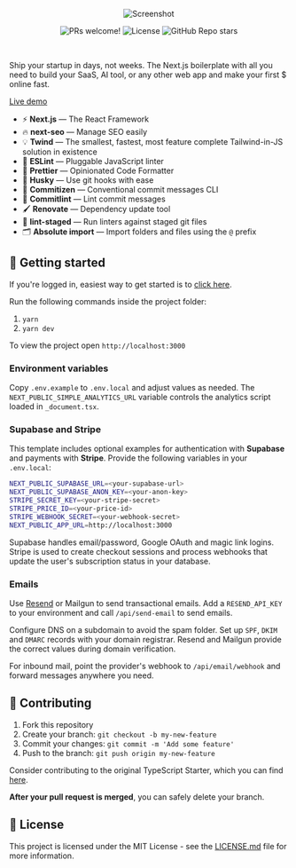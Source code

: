 <p align="center">
  <img src="public/screenshot.png" alt="Screenshot">
</p>

<p align="center">
  <img src="https://img.shields.io/static/v1?label=PRs&message=welcome&style=for-the-badge&color=24B36B&labelColor=000000" alt="PRs welcome!" />
  <img alt="License" src="https://img.shields.io/github/license/jkytoela/next-startd?style=for-the-badge&color=24B36B&labelColor=000000">
  <img alt="GitHub Repo stars" src="https://img.shields.io/github/stars/jkytoela/next-startd?style=for-the-badge&color=24B36B&labelColor=000000">
</p>
<br>

Ship your startup in days, not weeks. The Next.js boilerplate with all you need to build your SaaS, AI tool, or any other web app and make your first $ online fast.

<a href="https://next-startd.vercel.app">Live demo</a>

- ⚡ **Next.js** — The React Framework
- 🔥 **next-seo** — Manage SEO easily
- 💡 **Twind** — The smallest, fastest, most feature complete Tailwind-in-JS solution in existence
- 📏 **ESLint** — Pluggable JavaScript linter
- 💖 **Prettier** — Opinionated Code Formatter
- 🐶 **Husky** — Use git hooks with ease
- 📄 **Commitizen** — Conventional commit messages CLI
- 🚓 **Commitlint** — Lint commit messages
- 🖌 **Renovate** — Dependency update tool
- 🚫 **lint-staged** — Run linters against staged git files
- 🗂 **Absolute import** — Import folders and files using the `@` prefix

## 🚀 Getting started

If you're logged in, easiest way to get started is to [click here](https://github.com/jkytoela/next-startd/generate).

Run the following commands inside the project folder:

1. `yarn`
2. `yarn dev`

To view the project open `http://localhost:3000`

### Environment variables

Copy `.env.example` to `.env.local` and adjust values as needed. The
`NEXT_PUBLIC_SIMPLE_ANALYTICS_URL` variable controls the analytics script
loaded in `_document.tsx`.

### Supabase and Stripe

This template includes optional examples for authentication with **Supabase**
and payments with **Stripe**. Provide the following variables in your
`.env.local`:

```bash
NEXT_PUBLIC_SUPABASE_URL=<your-supabase-url>
NEXT_PUBLIC_SUPABASE_ANON_KEY=<your-anon-key>
STRIPE_SECRET_KEY=<your-stripe-secret>
STRIPE_PRICE_ID=<your-price-id>
STRIPE_WEBHOOK_SECRET=<your-webhook-secret>
NEXT_PUBLIC_APP_URL=http://localhost:3000
```

Supabase handles email/password, Google OAuth and magic link logins. Stripe is
used to create checkout sessions and process webhooks that update the user's
subscription status in your database.

### Emails

Use [Resend](https://resend.com) or Mailgun to send transactional emails. Add a
`RESEND_API_KEY` to your environment and call `/api/send-email` to send emails.

Configure DNS on a subdomain to avoid the spam folder. Set up `SPF`, `DKIM` and
`DMARC` records with your domain registrar. Resend and Mailgun provide the
correct values during domain verification.

For inbound mail, point the provider's webhook to `/api/email/webhook` and
forward messages anywhere you need.


## 🤝 Contributing

1. Fork this repository
2. Create your branch: `git checkout -b my-new-feature`
3. Commit your changes: `git commit -m 'Add some feature'`
4. Push to the branch: `git push origin my-new-feature`

Consider contributing to the original TypeScript Starter, which you can find [here](https://github.com/jpedroschmitz).

**After your pull request is merged**, you can safely delete your branch.

## 📝 License

This project is licensed under the MIT License - see the [LICENSE.md](LICENSE.md) file for more information.
